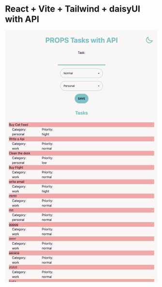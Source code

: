 # React + Vite + Tailwind + daisyUI with API

<div>
<img src="./public/readme.png" alt="" width="600px" >
</div>
